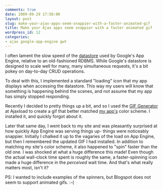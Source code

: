 ```yaml
---
comments: true
date: 2009-09-29 17:58:00
layout: post
slug: make-your-ajax-apps-seem-snappier-with-a-faster-animated-gif
title: Make your Ajax apps seem snappier with a faster animated gif
wordpress_id: 12
categories:
- ajax google-app-engine gwt
---
```


I often lament the slow speed of the [datastore](http://code.google.com/appengine/docs/java/gettingstarted/usingdatastore.html) used by Google's App Engine, relative to an old-fashioned RDBMS. While Google's datastore is designed to scale well for many, many simultaneous requests, it's a bit pokey on day-to-day CRUD operations.





To deal with this, I implemented a standard "loading" icon that my app displays when accessing the datastore. This way my users will know that something is happening behind the scenes, and not assume that my app has simply stopped responding.




Recently I decided to pretty things up a bit, and so I used the [GIF Generator](http://www.ajaxload.info/) at Ajaxload to create a gif that better matched [my app's](http://recipeminder.appspot.com) color scheme. I installed it, and quickly forgot about it.




Later that same day, I went back to my site and was pleasantly surprised at how quickly App Engine was serving things up- things were noticeably snappier. Initially I chalked it up to the vagaries of the load on App Engine, but then I remembered the updated GIF I had installed. In addition to matching my site's color scheme, it also happened to "spin" faster than the old one. I was shocked at what a huge difference this made! Even though the actual wall-clock time spent is roughly the same, a faster-spinning icon made a huge difference in the _perceived_ wait time. And that's what really matters most, isn't it?




PS: I wanted to include examples of the spinners, but Blogspot does not seem to support animated gifs. :-(


